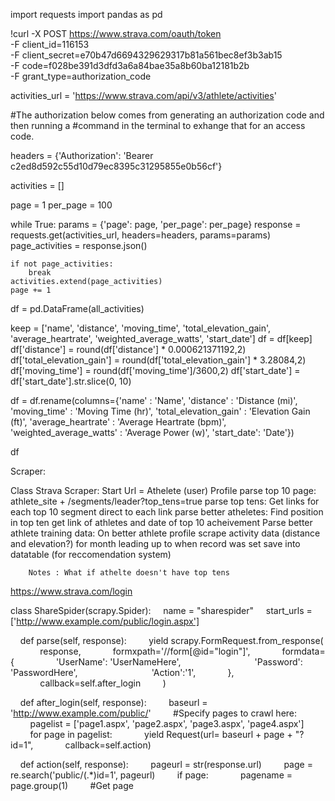 import requests
import pandas as pd


!curl -X POST https://www.strava.com/oauth/token \
        -F client_id=116153 \
        -F client_secret=e70b47d6694329629317b81a561bec8ef3b3ab15 \
        -F code=f028be391d3dfd3a6a84bae35a8b60ba12181b2b \
        -F grant_type=authorization_code

activities_url = 'https://www.strava.com/api/v3/athlete/activities'

#The authorization below comes from generating an authorization code and then running a 
#command in the terminal to exhange that for an access code.

headers = {'Authorization': 'Bearer c2ed8d592c55d10d79ec8395c31295855e0b56cf'}

activities = []

page = 1
per_page = 100  

while True:
    params = {'page': page, 'per_page': per_page}
    response = requests.get(activities_url, headers=headers, params=params)
    page_activities = response.json()
    
    if not page_activities:
        break  
    activities.extend(page_activities)
    page += 1



df = pd.DataFrame(all_activities)

keep = ['name', 'distance', 'moving_time', 'total_elevation_gain', 
                   'average_heartrate', 'weighted_average_watts', 'start_date']
df = df[keep]
df['distance'] = round(df['distance'] * 0.000621371192,2)
df['total_elevation_gain'] = round(df['total_elevation_gain'] * 3.28084,2)
df['moving_time'] = round(df['moving_time']/3600,2)
df['start_date'] = df['start_date'].str.slice(0, 10)

df = df.rename(columns={'name' : 'Name', 'distance' : 'Distance (mi)', 'moving_time' : 'Moving Time (hr)', 'total_elevation_gain' : 'Elevation Gain (ft)', 
                   'average_heartrate' : 'Average Heartrate (bpm)', 'weighted_average_watts' : 'Average Power (w)', 'start_date': 'Date'})

df




Scraper: 

Class Strava Scraper: 
    Start Url = Athelete (user) Profile
    parse top 10 page:
        athlete_site + /segments/leader?top_tens=true
    parse top tens:
        Get links for each top 10 segment
        direct to each link
    parse better atheletes:
        Find position in top ten
        get link of athletes and date of top 10 acheivement
    Parse better athlete training data:
        On better athlete profile scrape activity data (distance and elevation?) for month leading up to when record was set
        save into datatable (for reccomendation system)


        Notes : What if athelte doesn't have top tens


https://www.strava.com/login

class ShareSpider(scrapy.Spider):
    name = "sharespider"
    start_urls = ['http://www.example.com/public/login.aspx']

    def parse(self, response):
        yield scrapy.FormRequest.from_response(
            response,
            formxpath='//form[@id="login"]',
            formdata={
                'UserName': 'UserNameHere',             
                'Password': 'PasswordHere',             
                'Action':'1',
            },
            callback=self.after_login
        )

    def after_login(self, response):
        baseurl = 'http://www.example.com/public/'
        #Specify pages to crawl here:
        pagelist = ['page1.aspx', 'page2.aspx', 'page3.aspx', 'page4.aspx']
        for page in pagelist:
            yield Request(url= baseurl + page + "?id=1",
            callback=self.action)

    def action(self, response):
        pageurl = str(response.url)
        page = re.search('public/(.*)id=1', pageurl)
        if page:
            pagename = page.group(1)
        #Get page <title> element and strip whitespace
        title = str(response.selector.xpath('//title/text()').extract_first())
        res = title.strip()

        item = PageItem()
        item['pagename'] = pagename
        item['description'] = res
        yield item
